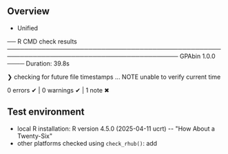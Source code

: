 ## Overview

-   Unified

── R CMD check results ────────────────────────────────────────────────────────────────────────────────────────── GPAbin 1.0.0 ──── Duration: 39.8s

❯ checking for future file timestamps ... NOTE unable to verify current time

0 errors ✔ \| 0 warnings ✔ \| 1 note ✖

## Test environment

-   local R installation: R version 4.5.0 (2025-04-11 ucrt) -- "How About a Twenty-Six"
-   other platforms checked using `check_rhub()`: add
